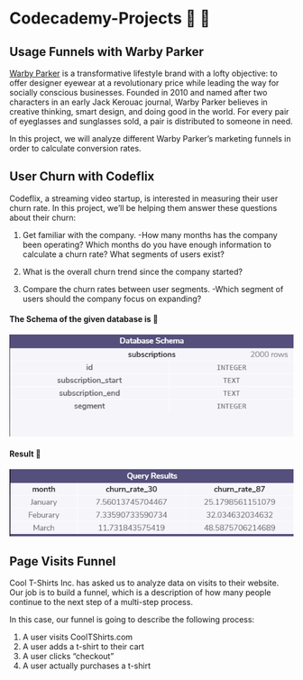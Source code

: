﻿# Codecademy-Projects :beginner: :100:

## Usage Funnels with Warby Parker
[Warby Parker](https://www.warbyparker.com/) is a transformative lifestyle brand with a lofty objective: to offer designer eyewear at a revolutionary price while leading the way for socially conscious businesses. Founded in 2010 and named after two characters in an early Jack Kerouac journal, Warby Parker believes in creative thinking, smart design, and doing good in the world. For every pair of eyeglasses and sunglasses sold, a pair is distributed to someone in need.

In this project, we will analyze different Warby Parker’s marketing funnels in order to calculate conversion rates.

## User Churn with Codeflix
Codeflix, a streaming video startup, is interested in measuring their user churn rate. In this project, we’ll be helping them answer these questions about their churn:

1. Get familiar with the company.
  -How many months has the company been operating? Which months do you have enough information to calculate a churn rate?
What segments of users exist? <br>

2. What is the overall churn trend since the company started?

3. Compare the churn rates between user segments.
  -Which segment of users should the company focus on expanding?
#### The Schema of the given database is :pencil:
<img src = "https://github.com/Sachindrck/Codecademy-Projects/blob/master/project_codeflix/schema.PNG"><br>
#### Result :star2:
<img src = "https://github.com/Sachindrck/Codecademy-Projects/blob/master/project_codeflix/result.PNG">

## Page Visits Funnel
Cool T-Shirts Inc. has asked us to analyze data on visits to their website. Our job is to build a funnel, which is a description of how many people continue to the next step of a multi-step process.

In this case, our funnel is going to describe the following process:
1. A user visits CoolTShirts.com
2. A user adds a t-shirt to their cart
3. A user clicks “checkout”
4. A user actually purchases a t-shirt
